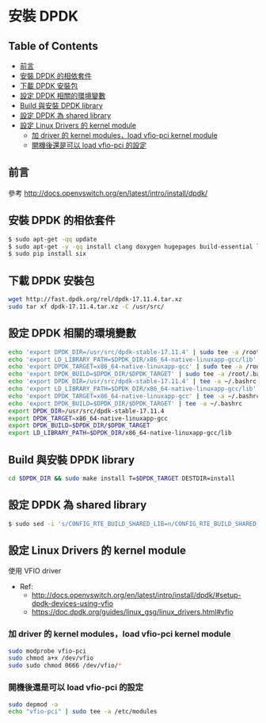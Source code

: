 # 安裝 DPDK

## Table of Contents
- [前言](#前言)
- [安裝 DPDK 的相依套件](#安裝-dpdk-的相依套件)
- [下載 DPDK 安裝包](#下載-dpdk-安裝包)
- [設定 DPDK 相關的環境變數](#設定-dpdk-相關的環境變數)
- [Build 與安裝 DPDK library](#build-與安裝-dpdk-library)
- [設定 DPDK 為 shared library](#設定-dpdk-為-shared-library)
- [設定 Linux Drivers 的 kernel module](#設定-linux-drivers-的-kernel-module)
  * [加 driver 的 kernel modules，load vfio-pci kernel module](#加-driver-的-kernel-modules-load-vfio-pci-kernel-module)
  * [開機後還是可以 load vfio-pci 的設定](#開機後還是可以-load-vfio-pci-的設定)

## 前言

參考 http://docs.openvswitch.org/en/latest/intro/install/dpdk/

## 安裝 DPDK 的相依套件

```sh
$ sudo apt-get -qq update
$ sudo apt-get -y -qq install clang doxygen hugepages build-essential libnuma-dev libpcap-dev inux-headers-`uname -r` dh-autoreconf libssl-dev libcap-ng-dev openssl python python-pip htop
$ sudo pip install six
```

## 下載 DPDK 安裝包

```sh
wget http://fast.dpdk.org/rel/dpdk-17.11.4.tar.xz
sudo tar xf dpdk-17.11.4.tar.xz -C /usr/src/
```

## 設定 DPDK 相關的環境變數

```sh
echo 'export DPDK_DIR=/usr/src/dpdk-stable-17.11.4' | sudo tee -a /root/.bashrc
echo 'export LD_LIBRARY_PATH=$DPDK_DIR/x86_64-native-linuxapp-gcc/lib' | sudo tee -a /root/.bashrc
echo 'export DPDK_TARGET=x86_64-native-linuxapp-gcc' | sudo tee -a /root/.bashrc
echo 'export DPDK_BUILD=$DPDK_DIR/$DPDK_TARGET' | sudo tee -a /root/.bashrc
echo 'export DPDK_DIR=/usr/src/dpdk-stable-17.11.4' | tee -a ~/.bashrc
echo 'export LD_LIBRARY_PATH=$DPDK_DIR/x86_64-native-linuxapp-gcc/lib' | tee -a ~/.bashrc
echo 'export DPDK_TARGET=x86_64-native-linuxapp-gcc' | tee -a ~/.bashrc
echo 'export DPDK_BUILD=$DPDK_DIR/$DPDK_TARGET' | tee -a ~/.bashrc
export DPDK_DIR=/usr/src/dpdk-stable-17.11.4
export DPDK_TARGET=x86_64-native-linuxapp-gcc
export DPDK_BUILD=$DPDK_DIR/$DPDK_TARGET
export LD_LIBRARY_PATH=$DPDK_DIR/x86_64-native-linuxapp-gcc/lib
```

## Build 與安裝 DPDK library

```sh
cd $DPDK_DIR && sudo make install T=$DPDK_TARGET DESTDIR=install
```

## 設定 DPDK 為 shared library

```sh
$ sudo sed -i 's/CONFIG_RTE_BUILD_SHARED_LIB=n/CONFIG_RTE_BUILD_SHARED_LIB=y/g' ${DPDK_DIR}/config/common_base
```

## 設定 Linux Drivers 的 kernel module

使用 VFIO driver

- Ref:
    - http://docs.openvswitch.org/en/latest/intro/install/dpdk/#setup-dpdk-devices-using-vfio
    - https://doc.dpdk.org/guides/linux_gsg/linux_drivers.html#vfio

### 加 driver 的 kernel modules，load vfio-pci kernel module

```sh
sudo modprobe vfio-pci
sudo chmod a+x /dev/vfio
sudo sudo chmod 0666 /dev/vfio/*
```

### 開機後還是可以 load vfio-pci 的設定

```sh
sudo depmod -a
echo "vfio-pci" | sudo tee -a /etc/modules
```


